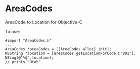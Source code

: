 AreaCodes
=========

AreaCode to Location for Objective-C


To use:
``` 
#import "AreaCodes.h"
...
AreaCodes *areaCodes = [[AreaCodes alloc] init];
NSString *location = [areaCodes getLocationForCode:@"801"];
NSLog(@"%@",location);
// prints "Utah"
